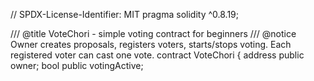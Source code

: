 // SPDX-License-Identifier: MIT
pragma solidity ^0.8.19;

/// @title VoteChori - simple voting contract for beginners
/// @notice Owner creates proposals, registers voters, starts/stops voting. Each registered voter can cast one vote.
contract VoteChori {
    address public owner;
    bool public votingActive;

    
